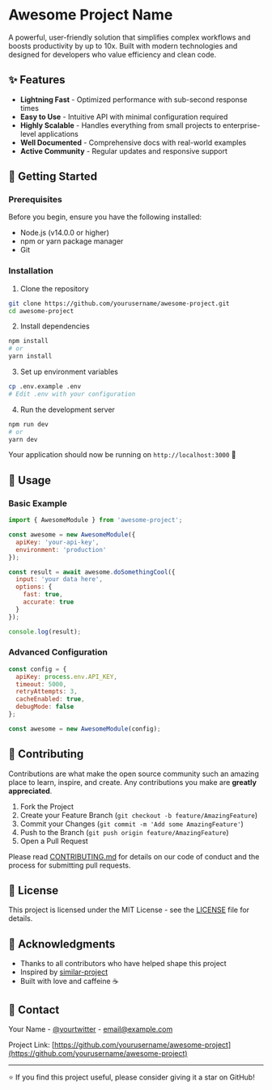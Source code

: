 # Awesome Project Name

A powerful, user-friendly solution that simplifies complex workflows and boosts productivity by up to 10x. Built with modern technologies and designed for developers who value efficiency and clean code.

## ✨ Features

- **Lightning Fast** - Optimized performance with sub-second response times
- **Easy to Use** - Intuitive API with minimal configuration required
- **Highly Scalable** - Handles everything from small projects to enterprise-level applications
- **Well Documented** - Comprehensive docs with real-world examples
- **Active Community** - Regular updates and responsive support

## 🚀 Getting Started

### Prerequisites

Before you begin, ensure you have the following installed:
- Node.js (v14.0.0 or higher)
- npm or yarn package manager
- Git

### Installation

1. Clone the repository
```bash
git clone https://github.com/yourusername/awesome-project.git
cd awesome-project
```

2. Install dependencies
```bash
npm install
# or
yarn install
```

3. Set up environment variables
```bash
cp .env.example .env
# Edit .env with your configuration
```

4. Run the development server
```bash
npm run dev
# or
yarn dev
```

Your application should now be running on `http://localhost:3000` 🎉

## 📖 Usage

### Basic Example
```javascript
import { AwesomeModule } from 'awesome-project';

const awesome = new AwesomeModule({
  apiKey: 'your-api-key',
  environment: 'production'
});

const result = await awesome.doSomethingCool({
  input: 'your data here',
  options: {
    fast: true,
    accurate: true
  }
});

console.log(result);
```

### Advanced Configuration
```javascript
const config = {
  apiKey: process.env.API_KEY,
  timeout: 5000,
  retryAttempts: 3,
  cacheEnabled: true,
  debugMode: false
};

const awesome = new AwesomeModule(config);
```

## 🤝 Contributing

Contributions are what make the open source community such an amazing place to learn, inspire, and create. Any contributions you make are **greatly appreciated**.

1. Fork the Project
2. Create your Feature Branch (`git checkout -b feature/AmazingFeature`)
3. Commit your Changes (`git commit -m 'Add some AmazingFeature'`)
4. Push to the Branch (`git push origin feature/AmazingFeature`)
5. Open a Pull Request

Please read [CONTRIBUTING.md](CONTRIBUTING.md) for details on our code of conduct and the process for submitting pull requests.

## 📝 License

This project is licensed under the MIT License - see the [LICENSE](LICENSE) file for details.

## 🙏 Acknowledgments

- Thanks to all contributors who have helped shape this project
- Inspired by [similar-project](https://github.com/example/similar-project)
- Built with love and caffeine ☕

## 📧 Contact

Your Name - [@yourtwitter](https://twitter.com/yourtwitter) - email@example.com

Project Link: [https://github.com/yourusername/awesome-project](https://github.com/yourusername/awesome-project)

---

⭐ If you find this project useful, please consider giving it a star on GitHub!
